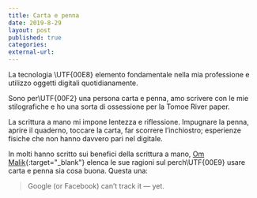 ```yaml
---
title: Carta e penna
date: 2019-8-29
layout: post
published: true
categories:
external-url:
---
```

La tecnologia \UTF{00E8} elemento fondamentale nella mia professione e utilizzo oggetti digitali quotidianamente.

Sono per\UTF{00F2} una persona carta e penna, amo scrivere con le mie stilografiche e ho una sorta di ossessione per la Tomoe River paper.

La scrittura a mano mi impone lentezza e riflessione. Impugnare la penna, aprire il quaderno, toccare la carta, far scorrere l’inchiostro; esperienze fisiche che non hanno davvero pari nel digitale.

In molti hanno scritto sui benefici della scrittura a mano, [Om Malik](https://om.co/2019/08/16/why-pen-paper-are-good-for-you/){:target="_blank"} elenca le sue ragioni sul perch\UTF{00E9} usare carta e penna sia cosa buona. Questa una:

> Google (or Facebook) can’t track it — yet.